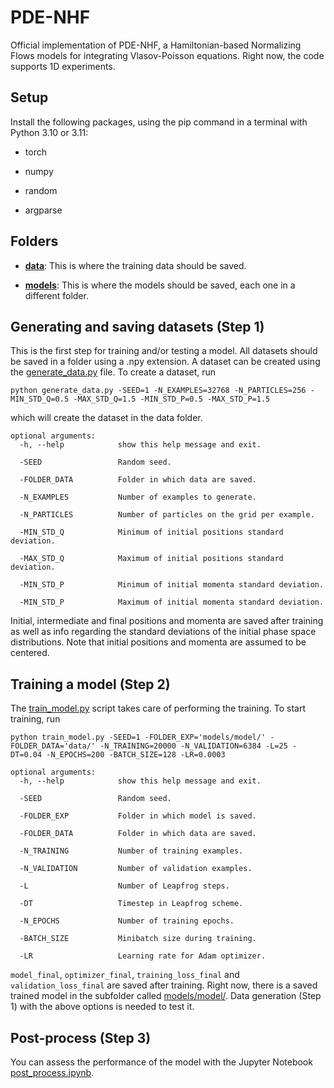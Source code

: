 # PDE-NHF

Official implementation of PDE-NHF, a Hamiltonian-based Normalizing Flows models for integrating Vlasov-Poisson equations.
Right now, the code supports 1D experiments.


## Setup

Install the following packages, using the pip command in a terminal with Python 3.10 or 3.11:

- torch

- numpy

- random

- argparse


## Folders

- **[data](data/)**: This is where the training data should be saved.

- **[models](model/)**: This is where the models should be saved, each one in a different folder.



## Generating and saving datasets (Step 1)

This is the first step for training and/or testing a model.
All datasets should be saved in a folder using a .npy extension.
A dataset can be created using the [generate_data.py](generate_data.py) file. To create a dataset, run

```commandline
python generate_data.py -SEED=1 -N_EXAMPLES=32768 -N_PARTICLES=256 -MIN_STD_Q=0.5 -MAX_STD_Q=1.5 -MIN_STD_P=0.5 -MAX_STD_P=1.5
```

which will create the dataset in the data folder. 

```
optional arguments:
  -h, --help            show this help message and exit.

  -SEED                 Random seed.
  
  -FOLDER_DATA          Folder in which data are saved.

  -N_EXAMPLES           Number of examples to generate.

  -N_PARTICLES          Number of particles on the grid per example.

  -MIN_STD_Q            Minimum of initial positions standard deviation.
  
  -MAX_STD_Q            Maximum of initial positions standard deviation.
  
  -MIN_STD_P            Minimum of initial momenta standard deviation.
  
  -MIN_STD_P            Maximum of initial momenta standard deviation.
```

Initial, intermediate and final positions and momenta are saved after training as well as 
info regarding the standard deviations of the initial phase space distributions. Note that
initial positions and momenta are assumed to be centered.



## Training a model (Step 2)

The [train_model.py](train_model.py) script takes care of performing the training.
To start training, run

```commandline
python train_model.py -SEED=1 -FOLDER_EXP='models/model/' -FOLDER_DATA='data/' -N_TRAINING=20000 -N_VALIDATION=6384 -L=25 -DT=0.04 -N_EPOCHS=200 -BATCH_SIZE=128 -LR=0.0003
```

```
optional arguments:
  -h, --help            show this help message and exit.

  -SEED                 Random seed.
  
  -FOLDER_EXP           Folder in which model is saved.
  
  -FOLDER_DATA          Folder in which data are saved.

  -N_TRAINING           Number of training examples.

  -N_VALIDATION         Number of validation examples.

  -L                    Number of Leapfrog steps.

  -DT                   Timestep in Leapfrog scheme.

  -N_EPOCHS             Number of training epochs.

  -BATCH_SIZE           Minibatch size during training.

  -LR                   Learning rate for Adam optimizer.
```

`model_final`, `optimizer_final`, `training_loss_final` and `validation_loss_final` are saved after training. 
Right now, there is a saved trained model in the subfolder called [models/model/](models/model/). 
Data generation (Step 1) with the above options is needed to test it.



## Post-process (Step 3)

You can assess the performance of the model with the Jupyter Notebook [post_process.ipynb](post_process.ipynb).




